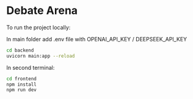 # Debate Arena

To run the project locally:

In main folder add .env file with OPENAI_API_KEY / DEEPSEEK_API_KEY

```bash
cd backend
uvicorn main:app --reload
```

In second terminal:
```bash
cd frontend
npm install
npm run dev
```

